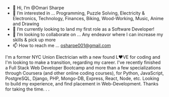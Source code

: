 - 👋 Hi, I’m @Omari Sharpe
- 👀 I’m interested in ... Programming, Puzzle Solving, Electricity & Electronics, Technology, Finances, Biking, Wood-Working, Music, Anime and Drawing
- 🌱 I’m currently looking to land my first role as a Software Developer!
- 💞️ I’m looking to collaborate on ... Any endeavor where I can increase my skills & pick up more
- 📫 How to reach me ... osharpe001@gmail.com

<!---
OSharpe/OSharpe is a ✨ special ✨ repository because its `README.md` (this file) appears on your GitHub profile.
You can click the Preview link to take a look at your changes.
--->

  I'm a former NYC Union Electrician with a new found L❤️VE for coding and I'm looking to make a transition, regarding my career. 
  I've recently finished a Full Stack Web Developer Bootcamp and more than a few specializations through Coursera (and other online coding courses), for Python, JavaScript, PostgreSQL, Django, PHP, Mongo-DB, Express, React, Node, etc. Looking to build my experience, and find placement in Web-Development.
  Thanks for taking the time. . .

